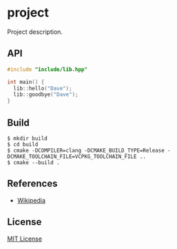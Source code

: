 # project

Project description.

## API

```cpp
#include "include/lib.hpp"

int main() {
  lib::hello("Dave");
  lib::goodbye("Dave");
}
```

## Build

```console
$ mkdir build
$ cd build
$ cmake -DCOMPILER=clang -DCMAKE_BUILD_TYPE=Release -DCMAKE_TOOLCHAIN_FILE=VCPKG_TOOLCHAIN_FILE ..
$ cmake --build .
```

## References

- [Wikipedia][wikipedia]

## License

[MIT License][license]

[wikipedia]: https://en.wikipedia.org/wiki/Main_Page
[license]: LICENSE
